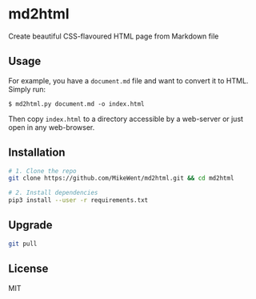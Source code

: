 # md2html

Create beautiful CSS-flavoured HTML page from Markdown file

## Usage

For example, you have a `document.md` file and want to convert it to HTML. Simply run:

```$ md2html.py document.md -o index.html```

Then copy `index.html` to a directory accessible by a web-server or just open in any web-browser.

## Installation

```bash
# 1. Clone the repo
git clone https://github.com/MikeWent/md2html.git && cd md2html

# 2. Install dependencies
pip3 install --user -r requirements.txt
```

## Upgrade

```bash
git pull
```

## License

MIT